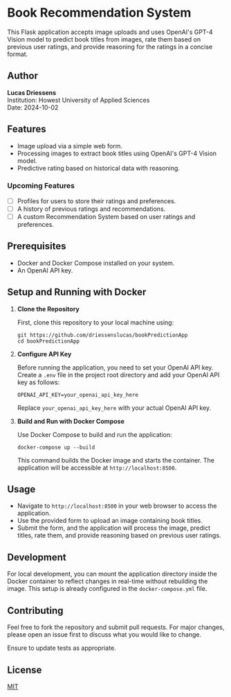 # Book Recommendation System

This Flask application accepts image uploads and uses OpenAI's GPT-4 Vision model to predict book titles from images, rate them based on previous user ratings, and provide reasoning for the ratings in a concise format.

## Author

**Lucas Driessens**  
Institution: Howest University of Applied Sciences  
Date: 2024-10-02

## Features

- Image upload via a simple web form.
- Processing images to extract book titles using OpenAI's GPT-4 Vision model.
- Predictive rating based on historical data with reasoning.

### Upcoming Features

- [ ] Profiles for users to store their ratings and preferences.
- [ ] A history of previous ratings and recommendations.
- [ ] A custom Recommendation System based on user ratings and preferences.

## Prerequisites

- Docker and Docker Compose installed on your system.
- An OpenAI API key.

## Setup and Running with Docker

1. **Clone the Repository**

   First, clone this repository to your local machine using:

   ```
   git https://github.com/driessenslucas/bookPredictionApp
   cd bookPredictionApp
   ```

2. **Configure API Key**

   Before running the application, you need to set your OpenAI API key. Create a `.env` file in the project root directory and add your OpenAI API key as follows:

   ```
   OPENAI_API_KEY=your_openai_api_key_here
   ```

   Replace `your_openai_api_key_here` with your actual OpenAI API key.

3. **Build and Run with Docker Compose**

   Use Docker Compose to build and run the application:

   ```
   docker-compose up --build
   ```

   This command builds the Docker image and starts the container. The application will be accessible at `http://localhost:8500`.

## Usage

- Navigate to `http://localhost:8500` in your web browser to access the application.
- Use the provided form to upload an image containing book titles.
- Submit the form, and the application will process the image, predict titles, rate them, and provide reasoning based on previous user ratings.

## Development

For local development, you can mount the application directory inside the Docker container to reflect changes in real-time without rebuilding the image. This setup is already configured in the `docker-compose.yml` file.

## Contributing

Feel free to fork the repository and submit pull requests. For major changes, please open an issue first to discuss what you would like to change.

Ensure to update tests as appropriate.

## License

[MIT](https://choosealicense.com/licenses/mit/)
